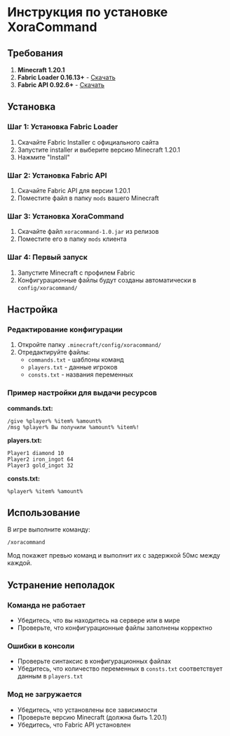 # Инструкция по установке XoraCommand

## Требования

1. **Minecraft 1.20.1**
2. **Fabric Loader 0.16.13+** - [Скачать](https://fabricmc.net/use/installer/)
3. **Fabric API 0.92.6+** - [Скачать](https://modrinth.com/mod/fabric-api)

## Установка

### Шаг 1: Установка Fabric Loader
1. Скачайте Fabric Installer с официального сайта
2. Запустите installer и выберите версию Minecraft 1.20.1
3. Нажмите "Install"

### Шаг 2: Установка Fabric API
1. Скачайте Fabric API для версии 1.20.1
2. Поместите файл в папку `mods` вашего Minecraft

### Шаг 3: Установка XoraCommand
1. Скачайте файл `xoracommand-1.0.jar` из релизов
2. Поместите его в папку `mods` клиента

### Шаг 4: Первый запуск
1. Запустите Minecraft с профилем Fabric
2. Конфигурационные файлы будут созданы автоматически в `config/xoracommand/`

## Настройка

### Редактирование конфигурации

1. Откройте папку `.minecraft/config/xoracommand/`
2. Отредактируйте файлы:
   - `commands.txt` - шаблоны команд
   - `players.txt` - данные игроков
   - `consts.txt` - названия переменных

### Пример настройки для выдачи ресурсов

**commands.txt:**
```
/give %player% %item% %amount%
/msg %player% Вы получили %amount% %item%!
```

**players.txt:**
```
Player1 diamond 10
Player2 iron_ingot 64
Player3 gold_ingot 32
```

**consts.txt:**
```
%player% %item% %amount%
```

## Использование

В игре выполните команду:
```
/xoracommand
```

Мод покажет превью команд и выполнит их с задержкой 50мс между каждой.

## Устранение неполадок

### Команда не работает
- Убедитесь, что вы находитесь на сервере или в мире
- Проверьте, что конфигурационные файлы заполнены корректно

### Ошибки в консоли
- Проверьте синтаксис в конфигурационных файлах
- Убедитесь, что количество переменных в `consts.txt` соответствует данным в `players.txt`

### Мод не загружается
- Убедитесь, что установлены все зависимости
- Проверьте версию Minecraft (должна быть 1.20.1)
- Убедитесь, что Fabric API установлен